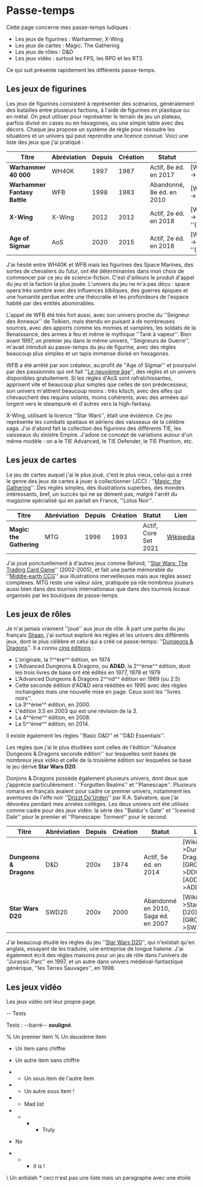 # Passe-temps

Cette page concerne mes passe-temps ludiques :

* Les jeux de figurines : Warhammer, X-Wing
* Les jeux de cartes : Magic: The Gathering
* Les jeux de rôles : D&D
* Les jeux vidéo : surtout les FPS, les RPG et les RTS

Ce qui suit présente rapidement les différents passe-temps.

## Les jeux de figurines

Les jeux de figurines consistent à représenter des scénarios, généralement des batailles entre plusieurs factions, à l'aide de figurines en plastique ou en métal. On peut utiliser pour représenter le terrain de jeu un plateau, parfois divisé en cases ou en hexagones, ou une simple table avec des décors. Chaque jeu propose un système de règle pour résoudre les situations et un univers qui peut reprendre une licence connue. Voici une liste des jeux que j'ai pratiqué :

|Titre|Abréviation|Depuis|Création|Statut|Lien|
|-----|-----|-----|-----|-----|-----|
|**Warhammer 40 000**|WH40K|1997|1987|Actif, 8e éd. en 2017|[Wikipedia->1]|
|**Warhammer Fantasy Battle**|WFB|1998|1983|Abandonné, 8e éd. en 2010|[Wikipedia->2]|
|**X-Wing**|X-Wing|2012|2012|Actif, 2e éd. en 2018|[Wikipedia->3] ''(en)''|
|**Age of Sigmar**|AoS|2020|2015|Actif, 2e éd. en 2018|[Wikipedia->4] ''(en)''|

J'ai hésité entre WH40K et WFB mais les figurines des Space Marines, des sortes de chevaliers du futur, ont été déterminantes dans mon choix de commencer par ce jeu de science-fiction. C'est d'ailleurs le produit d'appel du jeu et la faction la plus jouée. L'univers du jeu ne m'a pas déçu : space opera très sombre avec des influences bibliques, des guerres épiques et une humanité perdue entre une théocratie et les profondeurs de l'espace habité par des entités abominables.

L'appel de WFB été très fort aussi, avec son univers proche du ''Seigneur des Anneaux'' de Tolkien, mais étendu en puisant à de nombreuses sources, avec des apports comme les momies et vampires, les soldats de la Renaissance, des armes à feu et même le mythique ''Tank à vapeur''. Bien avant 1997, un premier jeu dans le même univers, ''Seigneurs de Guerre'', m'avait introduit au passe-temps du jeu de figurine, avec des règles beaucoup plus simples et un tapis immense divisé en hexagones.

WFB a été arrêté par son créateur, au profit de ''Age of Sigmar'' et poursuivi par des passionnés qui ont fait ''[Le neuvième âge]'', des règles et un univers disponibles gratuitement. Si les règles d'AoS sont rafraîchissantes, apprisent vite et beaucoup plus simples que celles de son prédecesseur, son univers m'attirent beaucoup moins : très kitsch, avec des elfes qui chevauchent des requins volants, moins cohérents, avec des armées qui lorgent vers le steampunk et d'autres vers la high-fantasy.

X-Wing, utilisant la licence ''Star Wars'', était une évidence. Ce jeu représente les combats spatiaux et aériens des vaisseaux de la célèbre saga. J'ai d'abord fait la collection des figurines des différents TIE, les vaisseaux du sinistre Empire. J'adore ce concept de variations autour d'un même modèle : on a le TIE Advanced, le TIE Defender, le TIE Phantom, etc. 

[1]: https://fr.wikipedia.org/wiki/Warhammer_40,000
[2]: https://fr.wikipedia.org/wiki/Warhammer_le_jeu_des_batailles_fantastiques
[3]: https://en.wikipedia.org/wiki/Star_Wars:_X-Wing_Miniatures_Game
[4]: https://en.wikipedia.org/wiki/Warhammer_Age_of_Sigmar
[Le neuvième âge]: https://www.the-ninth-age.com/?lang=en

## Les jeux de cartes

Le jeu de cartes auquel j'ai le plus joué, c'est le plus vieux, celui qui a créé le genre des jeux de cartes à jouer à collectionner (JCC) : ''[Magic: the Gathering]''. Des règles simples, des illustrations superbes, des mondes intéressants, bref, un succès qui ne se dément pas, malgré l'arrêt du magazine spécialisé qui en parlait en France, ''Lotus Noir''.

|Titre|Abréviation|Depuis|Création|Statut|Lien|
|-----|-----|-----|-----|-----|-----|
|**Magic: the Gathering**|MTG|1996|1993|Actif, Core Set 2021|[Wikipedia][7]|

J'ai joué ponctuellement à d'autres jeux comme Behind, ''[Star Wars: The Trading Card Game]'' (2002-2005), et fait une partie mémorable du ''[Middle-earth CCG]'' aux illustrations merveilleuses mais aux règles assez complexes. MTG reste une valeur sûre, pratiquée pa rde nombreux joueurs aussi bien dans des tournois internationaux que dans des tournois locaux organisés par les boutiques de passe-temps.

[Magic: the Gathering]: https://magic.wizards.com/fr
[Star Wars: The Trading Card Game]: https://en.wikipedia.org/wiki/Star_Wars_Trading_Card_Game
[Middle-earth CCG]: https://en.wikipedia.org/wiki/Middle-earth_Collectible_Card_Game
[7]: https://en.wikipedia.org/wiki/Magic:_The_Gathering

## Les jeux de rôles

Je n'ai jamais vraiment ''joué'' aux jeux de rôle. À part une partie du jeu français [Shaan], j'ai surtout exploré les règles et les univers des différents jeux, dont le plus célèbre et celui qui a créé ce passe-temps: ''[Dungeons & Dragons]''. Il a connu [cinq éditions] :

* L'originale, la 1^^ère^^ édition, en 1974
* L'Advanced Dungeons & Dragons, ou **AD&D**, la 2^^ème^^ édition, dont les trois livres de base ont été édités en 1977, 1978 et 1979
* L'Advanced Dungeons & Dragons 2^^nd^^ édition en 1989 (ou 2.5)
* Cette seconde édition d'AD&D sera rééditée en 1995 avec des règles inchangées mais une nouvelle mise en page. Ceux sont les ''livres noirs''.
* La 3^^ème^^ édition, en 2000.
* L'édition 3.5 en 2003 qui est une révision de la 3.
* La 4^^ème^^ édition, en 2008.
* La 5^^ème^^ édition, en 2014.

Il existe également les règles ''Basic D&D'' et ''D&D Essentials''.

Les règles que j'ai le plus étudiées sont celles de l'édition ''Advance Dungeons & Dragons seconde édition'' sur lesquelles sont basés de nombreux jeux vidéo et celle de la troisième édition sur lesquelles se base le jeu dérivé **Star Wars D20**.

Donjons & Dragons possède également plusieurs univers, dont  deux que j'apprécie particulièrement : ''Forgotten Realms'' et ''Planescape''. Plusieurs romans en français avaient pour cadre ce premier univers, notamment les aventures de l'elfe noir ''[Drizzt Do'Urden]'' par R.A. Salvatore, que j'ai dévorées pendant mes années collèges. Les deux univers ont été utilisés comme cadre pour des jeux vidéo: la série des ''Baldur's Gate'' et ''Icewind Dale'' pour le premier et ''Planescape: Torment'' pour le second.

|Titre|Abréviation|Depuis|Création|Statut|Liens|
|-----|-----|-----|-----|-----|-----|
|**Dungeons & Dragons**|D&D|200x|1974|Actif, 5e éd. en 2014|[Wikipedia->Dungeons & Dragons] [GROG->DDGROG] [ADDGROG->ADDGROG]|
|**Star Wars D20**|SWD20|200x|2000|Abandonné en 2010, Saga éd. en 2007|[Wikipedia->Star Wars D20] [GROG->SWGROG]|

J'ai beaucoup étudié les règles du jeu ''[Star Wars D20]'', qui n'existait qu'en anglais, essayant de les traduire, une entreprise de longue haleine. J'ai également écrit des règles maisons pour un jeu de rôle dans l'univers de ''Jurassic Parc'' en 1997,  et un autre dans univers médiéval-fantastique générique, ''les Terres Sauvages'', en 1998.

[cinq éditions]: https://en.wikipedia.org/wiki/Editions_of_Dungeons_%26_Dragons
[Shaan]: https://fr.wikipedia.org/wiki/Shaan
[Dungeons & Dragons]: https://fr.wikipedia.org/wiki/Donjons_et_Dragons
[Drizzt Do'Urden]: https://fr.wikipedia.org/wiki/Drizzt_Do%27Urden
[Star Wars D20]: https://fr.wikipedia.org/wiki/Star_Wars_(jeux_de_r%C3%B4le)
[D&Ded]: https://en.wikipedia.org/wiki/Editions_of_Dungeons_%26_Dragons
[DDGROG]: http://www.legrog.org/jeux/donjons-et-dragons
[ADDGROG]: http://www.legrog.org/jeux/ad-d-regles-avancees-officielles-de-donjons-et-dragons
[SWGROG]: http://www.legrog.org/jeux/star-wars-d20

## Les jeux vidéo

Les jeux vidéo ont leur propre page.

-- Tests

Tests : --barré-- __souligné__.

% Un premier item
% Un deuxième item

- Un item sans chiffre
- Un autre item sans chiffre
- - Un sous item de l'autre item
- - Un autre sous item !

- - Mad list
- - - - Truly
- No
- - - it is !

\ Un antislah
\* ceci n'est pas une liste mais un paragraphe avec une étoile
